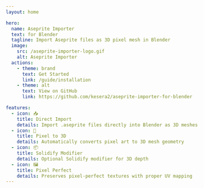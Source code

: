 ```yaml
---
layout: home

hero:
  name: Aseprite Importer
  text: for Blender
  tagline: Import Aseprite files as 3D pixel mesh in Blender
  image:
    src: /aseprite-importer-logo.gif
    alt: Aseprite Importer
  actions:
    - theme: brand
      text: Get Started
      link: /guide/installation
    - theme: alt
      text: View on GitHub
      link: https://github.com/kesera2/aseprite-importer-for-blender

features:
  - icon: 📥
    title: Direct Import
    details: Import .aseprite files directly into Blender as 3D meshes
  - icon: 🎲
    title: Pixel to 3D
    details: Automatically converts pixel art to 3D mesh geometry
  - icon: 📦
    title: Solidify Modifier
    details: Optional Solidify modifier for 3D depth
  - icon: 🖼️
    title: Pixel Perfect
    details: Preserves pixel-perfect textures with proper UV mapping
---
```

